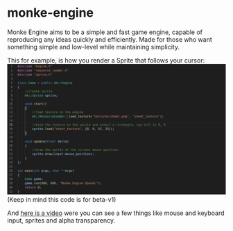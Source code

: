 # monke-engine
Monke Engine aims to be a simple and fast game engine, capable of reproducing any ideas quickly and efficiently.
Made for those who want something simple and low-level while maintaining simplicity.

This for example, is how you render a Sprite that follows your cursor:
![Code Example](https://raw.githubusercontent.com/grazianobolla/monke-engine/main/readme/draw_sprite.png "Code Example")
(Keep in mind this code is for beta-v1)

And [here is a video](https://youtu.be/A6KFYkGvCeQ) were you can see a few things like mouse and keyboard input, sprites and alpha transparency.
